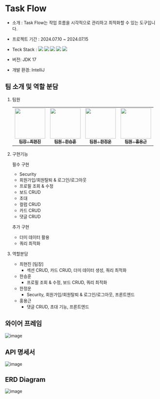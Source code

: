 # **Task Flow**
- 소개 : Task Flow는 작업 흐름을 시각적으로 관리하고 최적화할 수 있는 도구입니다.

- 프로젝트 기간 : 2024.07.10 ~ 2024.07.15
- Teck Stack :  <img src="https://img.shields.io/badge/Java-007396?style=flat-square&logo=Java&logoColor=white"> <img src="https://img.shields.io/badge/Spring-6DB33F?style=flat-square&logo=Spring&logoColor=white"/> <img src="https://img.shields.io/badge/MySQL-4479A1?style=flat-square&logo=MySQL&logoColor=white"/> <img src="https://img.shields.io/badge/Docker-2496ED?style=flat-square&logo=Docker&logoColor=white"/> <img src="https://img.shields.io/badge/React-61DAFB?style=flat-square&logo=React&logoColor=black"/>
- 버전: JDK 17
- 개발 환경: IntelliJ

## 팀 소개 및 역할 분담

1. 팀원

   <table>
      <tbody>
        <tr>
          <td align="center"><a href="https://github.com/HyeonjinChoi"><img src="https://github.com/user-attachments/assets/c1707a26-8d3d-45fb-9893-6c4eeaa07b7f" width="100px;" alt=""/><br /><sub><b> 팀장 : 최현진 </b></sub></a><br /></td>
          <td align="center"><a href="https://github.com/hsh1105"><img src="https://github.com/user-attachments/assets/252d3e0c-85e4-49c0-a2db-2d074da33815" width="100px;" alt=""/><br /><sub><b> 팀원 : 한승훈 </b></sub></a><br /></td>
          <td align="center"><a href="https://github.com/Rehamus"><img src="https://github.com/user-attachments/assets/0967a895-2987-4abb-9a14-fa2a696963ce" width="100px;" alt=""/><br /><sub><b> 팀원 : 한정운 </b></sub></a><br /></td>
          <td align="center"><a href="https://github.com/HongYongGuen"><img src="https://github.com/user-attachments/assets/2962d6c2-cebe-4ced-b13d-6c061d171056" width="100px;" alt=""/><br /><sub><b> 팀원 : 홍용근 </b></sub></a><br /></td>
        </tr>
      </tbody>
    </table>

2. 구현기능

   필수 구현
    - Security
    - 회원가입/회원탈퇴 & 로그인/로그아웃
    - 프로필 조회 & 수정
    - 보드 CRUD
    - 초대
    - 컬럼 CRUD
    - 카드 CRUD
    - 댓글 CRUD

   추가 구현
    - 더미 데이터 활용
    - 쿼리 최적화

3. 역할분담
   - 최현진 [팀장]
      - 섹션 CRUD, 카드 CRUD, 더미 데이터 생성, 쿼리 최적화
   - 한승훈
      - 프로필 조회 & 수정, 보드 CRUD, 쿼리 최적화
   - 한정운
      - Security, 회원가입/회원탈퇴 & 로그인/로그아웃, 프론트엔드
   - 홍용근
      - 댓글 CRUD, 초대 기능, 프론트엔드

## 와이어 프레임
![image](https://github.com/user-attachments/assets/8598752f-9eca-4657-92cd-88b098db0803)


## API 명세서
![image](https://github.com/user-attachments/assets/10fe7a4b-966b-4ec0-ab74-51c33771b89e)

## ERD Diagram
![image](https://github.com/user-attachments/assets/a77371fd-3502-412d-8a98-8df83ecd24ee)


